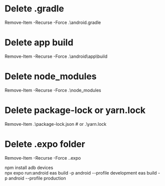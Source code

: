 # Delete .gradle
Remove-Item -Recurse -Force .\android\.gradle

# Delete app build
Remove-Item -Recurse -Force .\android\app\build

# Delete node_modules
Remove-Item -Recurse -Force .\node_modules

# Delete package-lock or yarn.lock
Remove-Item .\package-lock.json   # or .\yarn.lock

# Delete .expo folder
Remove-Item -Recurse -Force .\.expo

npm install
adb devices  
npx expo run:android
eas build -p android --profile development
eas build -p android --profile production

